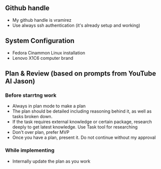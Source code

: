 ## Github handle

- My github handle is vramirez
- Use always ssh authentication (it's already setup and working)

## System Configuration

- Fedora Cinammon Linux installation
- Lenovo X1C6 computer brand


## Plan & Review (based on prompts from YouTube AI Jason)

### Before starrtng work
- Always in plan mode to make a plan
- The plan should be detailed including reasoning behind it, as well as tasks broken down.
- If the task requires external knowledge or certain package, research deeply to get latest knowledge. Use Task tool for researching
- Don't over plan, prefer MVP
- Once you have a plan, present it. Do not continue without my approval

### While implementing
- Internally update the plan as you work
